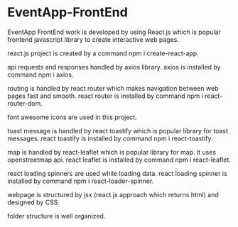 # EventApp-FrontEnd

EventApp FrontEnd work is developed by using React.js which is popular frontend javascript library to create interactive web pages. 

react.js project is created by a command npm i create-react-app.

api requests and responses handled by axios library.
axios is installed by command npm i axios.

routing is handled by react router which makes navigation between web pages fast and smooth.
react router is installed by command npm i react-router-dom.

font awesome icons are used in this project.

toast message is handled by react toastify which is popular library for toast messages.
react toastify is installed by command npm i react-toastify.

map is handled by react-leaflet which is popular library for map.
it uses openstreetmap api.
react leaflet is installed by command npm i react-leaflet.

react loading spinners are used while loading data.
react loading spinner is installed by command npm i react-loader-spinner.

webpage is structured by jsx (react.js approach which returns html) and designed by CSS.

folder structure is well organized.

